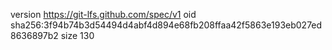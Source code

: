 version https://git-lfs.github.com/spec/v1
oid sha256:3f94b74b3d54494d4abf4d894e68fb208ffaa42f5863e193eb027ed8636897b2
size 130

